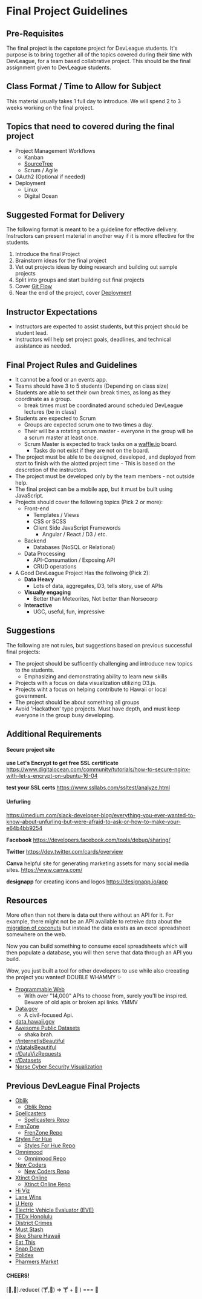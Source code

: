

# Final Project Guidelines

## Pre-Requisites
The final project is the capstone project for DevLeague students. It's purpose is to bring together all of the topics covered during their time with DevLeague, for a team based collabrative project. This should be the final assignment given to DevLeague students.

## Class Format / Time to Allow for Subject
This material usually takes 1 full day to introduce. We will spend 2 to 3 weeks working on the final project.

## Topics that need to covered during the final project
- Project Management Workflows
    - Kanban
    - [SourceTree](https://www.atlassian.com/software/sourcetree/overview)
    - Scrum / Agile
- OAuth2 (Optional if needed)
- Deployment
    - Linux
    - Digital Ocean

## Suggested Format for Delivery
The following format is meant to be a guideline for effective delivery. Instructors can present material in another way if it is more effective for the students.

1. Introduce the final Project
1. Brainstorm ideas for the final project
  1. Vet out projects ideas by doing research and building out sample projects
1. Split into groups and start building out final projects
1. Cover [Git Flow](https://github.com/devleague/DevLeague-Modules/tree/master/Git/Git%20Flow)
1. Near the end of the project, cover [Deployment](https://github.com/devleague/DevLeague-Modules/tree/master/Deployment)

## Instructor Expectations
- Instructors are expected to assist students, but this project should be student lead.
- Instructors will help set project goals, deadlines, and technical assistance as needed.

## Final Project Rules and Guidelines
- It cannot be a food or an events app.
- Teams should have 3 to 5 students (Depending on class size)
- Students are able to set their own break times, as long as they coordinate as a group.
    - break times must be coordinated around scheduled DevLeague lectures (be in class)
- Students are expected to Scrum
    - Groups are expected scrum one to two times a day.
    - Their will be a rotating scrum master - everyone in the group will be a scrum master at least once.
    - Scrum Master is expected to track tasks on a [waffle.io](https://waffle.io/) board.
        - Tasks do not exist if they are not on the board.
- The project must be able to be designed, developed, and deployed from start to finish with the alotted project time - This is based on the descretion of the instructors.
- The project must be developed only by the team members - not outside help.
- The final project can be a mobile app, but it must be built using JavaScript.
- Projects should cover the following topics (Pick 2 or more):
    - Front-end
        - Templates / Views
        - CSS or SCSS
        - Client Side JavaScript Framewords
            - Angular / React / D3 / etc.
    - Backend
        - Databases (NoSQL or Relational)
    - Data Processing
        - API-Consumation / Exposing API
        - CRUD operations
- A Good DevLeague Project Has the follwoing (Pick 2):
  - **Data Heavy**
    - Lots of data, aggregates, D3, tells story, use of APIs
  - **Visually engaging**
    - Better than Meteorites, Not better than Norsecorp
  - **Interactive**
    - UGC, useful, fun, impressive

## Suggestions
The following are not rules, but suggestions based on previous successful final projects:
- The project should be sufficently challenging and introduce new topics to the students.
    - Emphasizing and demonstrating ability to learn new skills
- Projects with a focus on data visualization utilizing D3.js.
- Projects wiht a focus on helping contribute to Hawaii or local government.
- The project should be about something all groups
- Avoid 'Hackathon' type projects. Must have depth, and must keep everyone in the group busy developing.

## Additional Requirements

#### Secure project site

**use Let's Encrypt to get free SSL certificate**
https://www.digitalocean.com/community/tutorials/how-to-secure-nginx-with-let-s-encrypt-on-ubuntu-16-04

**test your SSL certs**
https://www.ssllabs.com/ssltest/analyze.html

#### Unfurling

https://medium.com/slack-developer-blog/everything-you-ever-wanted-to-know-about-unfurling-but-were-afraid-to-ask-or-how-to-make-your-e64b4bb9254

**Facebook**
https://developers.facebook.com/tools/debug/sharing/

**Twitter**
https://dev.twitter.com/cards/overview

**Canva** helpful site for generating marketing assets for many social media sites.
https://www.canva.com/

**designapp** for creating icons and logos
https://designapp.io/app

## Resources
More often than not there is data out there without an API for it. For example, there might not be an API available to retreive data about the [migration of coconuts](https://www.youtube.com/watch?v=H4_9kDO3q0w) but instead the data exists as an excel spreadsheet somewhere on the web.

Now you can build something to consume excel spreadsheets which will then populate a database, you will then serve that data through an API you build.

Wow, you just built a tool for other developers to use while also creeating the project you wanted! DOUBLE WHAMMY :sparkles:

- [Programmable Web](http://www.programmableweb.com/apis/directory)
  - With over "14,000" APIs to choose from, surely you'll be inspired. Beware of old apis or broken api links. YMMV
- [Data.gov](https://www.data.gov/)
  - A civil-focused Api.
- [data.hawaii.gov](https://data.hawaii.gov/)
- [Awesome Public Datasets](https://github.com/caesar0301/awesome-public-datasets)
  - shaka brah.
- [r/internetIsBeautiful](https://www.reddit.com/r/InternetIsBeautiful/)
- [r/dataIsBeautiful](https://www.reddit.com/r/dataIsBeautiful/)
- [r/DataVizRequests](https://www.reddit.com/r/DataVizRequests)
- [r/Datasets](https://www.reddit.com/r/datasets/)
- [Norse Cyber Security Visualization](http://map.norsecorp.com/#/)

## Previous DevLeague Final Projects
- [Oblik](https://oblik.us/#/)
  - [Oblik Repo](https://github.com/OblikUs/)
- [Spellcasters](https://spellcastersgame.com/#/)
  - [Spellcasters Repo](https://github.com/SpaceToastCoastToCoast/spell-casters)
- [FrenZone](https://github.com/frenZone)
  - [FrenZone Repo](https://github.com/frenZone)
- [Styles For Hue](http://stylesforhue.com/)
  - [Styles For Hue Repo](https://github.com/devleague/styles-for-hue)
- [Omnimood](http://omnimood.com/)
  - [Omnimood Repo](https://github.com/devleague/omnimood)
- [New Coders](http://newcoders.tech/)
  - [New Coders Repo](https://github.com/devMattO/New-Coders-Survey-Data-Visualizations)
- [Xtinct Online](http://xtinct.online/)
  - [Xtinct Online Repo](https://github.com/zee-A-team/Final-Project)
- [Hi Viz](http://hiviz.io/)
- [Lane Wins](http://lanewins.com/)
- [U Hero](http://uhero.devleague.com/)
- [Electric Vehicle Evaluator (EVE)](http://eve.devleague.com/)
- [TEDx Honolulu](https://play.google.com/store/apps/details?id=com.devleague.tedx)
- [District Crimes](https://github.com/cleong14/districtcrimes)
- [Must Stash](https://github.com/Must-Stash/Must-Stash-Server)
- [Bike Share Hawaii](http://ridehawaii.us/)
- [Eat This](https://github.com/devleague/eat-this)
- [Snap Down](https://github.com/devleague/SnapDown)
- [Polidex](https://github.com/devleague/polidex)
- [Pharmers Market](https://github.com/bbishop777/farmers_market_mobile)

#### CHEERS!
[:beer:,:beer:].reduce( (:cocktail:,:bear:)  => :cocktail: + :bear: ) === :beers:
